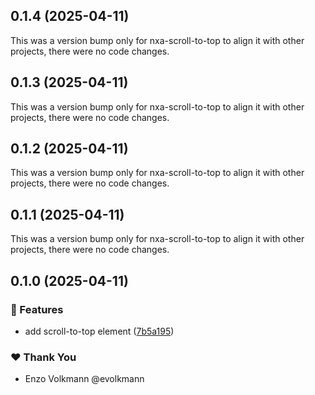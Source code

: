## 0.1.4 (2025-04-11)

This was a version bump only for nxa-scroll-to-top to align it with other projects, there were no code changes.

## 0.1.3 (2025-04-11)

This was a version bump only for nxa-scroll-to-top to align it with other projects, there were no code changes.

## 0.1.2 (2025-04-11)

This was a version bump only for nxa-scroll-to-top to align it with other projects, there were no code changes.

## 0.1.1 (2025-04-11)

This was a version bump only for nxa-scroll-to-top to align it with other projects, there were no code changes.

## 0.1.0 (2025-04-11)

### 🚀 Features

- add scroll-to-top element ([7b5a195](https://github.com/nextrap/nextrap-monorepo/commit/7b5a195))

### ❤️ Thank You

- Enzo Volkmann @evolkmann
